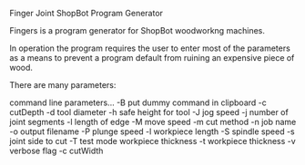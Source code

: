 
Finger Joint ShopBot Program Generator

Fingers is a program generator for ShopBot woodworkng machines.

In operation the program requires the user to enter most of the parameters
as a means to prevent a program default from ruining an expensive piece of wood.

There are many parameters:


 command line parameters...
  -B put dummy command in clipboard
  -c cutDepth
  -d tool diameter
  -h safe height for tool
  -J jog speed
  -j number of joint segments
  -l length of edge
  -M move speed
  -m cut method
  -n job name
  -o output filename
  -P plunge speed
  -l workpiece length
  -S spindle speed
  -s joint side to cut
  -T test mode workpiece thickness
  -t workpiece thickness
  -v verbose flag
  -c cutWidth



